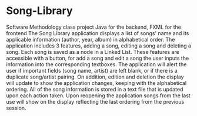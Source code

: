 # Song-Library
Software Methodology class project
Java for the backend, FXML for the frontend
The Song Library application displays a list of songs' name and its applicable information (author, year, album) in alphabetical order. The application includes 3 features, adding a song, editing a song and deleting a song. Each song is saved as a node in a Linked List. These features are accessible with a button, for add a song and edit a song the user inputs the information into the corresponding textboxes. The application will alert the user if important fields (song name, artist) are left blank, or if there is a duplicate song/artist pairing. On addition, edition and deletion the display will update to show the application changes, keeping with the alphabetical ordering. All of the song information is stored in a text file that is updated upon each action taken. Upon reopening the application songs from the last use will show on the display reflecting the last ordering from the previous session. 
